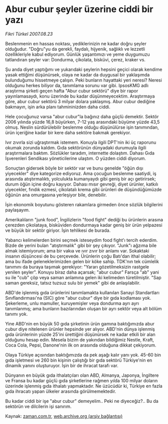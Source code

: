# Abur cubur şeyler üzerine ciddi bir yazı

*Fikri Türkel 2007.08.23*

<tr><td class="metin" colspan="2" style="padding-top: 20px; padding-left: 5px; padding-right: 10px;">Beslenmenin en hassas noktası, yediklerinizin ne kadar doğru şeyler olduğudur. "Doğru"yu da gerekli, faydalı, hijyenik, sağlıklı ve lezzetli özellikleriyle kabul ediyorum. Günlük yaşantımızı ve yeme duygumuzu tatlandıran şeyler var: Dondurma, çikolata, bisküvi, çerez, kraker vs.</td></tr><tr><td class="metin" colspan="2" style="padding-top: 20px; padding-left: 5px; padding-right: 10px;"><p>Şu anda diyet yaptığımı ve yukarıdaki şeylerin hepsini geçici olarak kendime yasak ettiğimi düşünürsek, olaya ne kadar da duygusal bir yaklaşımda bulunduğumu hissetmeye çalışın. Peki bunların hayattaki yeri neresi? Neresi olduğunu herkes biliyor da, tanımlama sorunu var gibi. IpsosKMG adlı araştırma şirketi geçen hafta "Abur cubur sektörü" diye bir rapor yayınlamasaydı, konu üzerinde bu kadar düşünmeyecektim. Araştırmaya göre, abur cubur sektörü 3 milyar dolara yaklaşmış. Abur cubur dediğine bakmayın, işin arka planı tahmininizden daha ciddi. 
<p>Hele çocuğunuz varsa "abur cubur"la bağınız daha güçlü demektir. Sektör 2006 yılında yüzde 16,8 büyürken, 7-12 yaş arasındaki büyüme yüzde 43,5 olmuş. Neslin sürdürülebilir beslenme olduğu düşünülürse işin tanımından, ürün içeriğine kadar bir kere daha sektöre bakmak gerekiyor.
<p>Ivır zıvırla sizi uğraştırmak istemem. Konuyla ilgili DPT'nin iki üç raporunu okumak zorunda kaldım. Gıda sektörünün dünyadaki durumuyla ilgili araştırmalara baktım. Sözlükler taradım, internette dolaştım. Dahası Gıda İşverenleri Sendikası yöneticilerine ulaştım. O yüzden ciddi diyorum.
<p>Sonuçtan gidersek böyle bir sektör var ve bunu genelde "öğün dışı yiyecekler" diye kategorize ediyoruz. Ama çocuğun beslenme saatiydi, iş arasında atıştırmalıktı, yolculukta kumanyaydı gibi geniş bir açı getirirsek; durum öğün içine doğru kayıyor. Dahası mısır gevreği, diyet ürünler, katkılı yiyecekler, fındık ezmesi, çikolatalı krema gibi ürünleri de düşündüğümüzde öğünün ana omurgasına yerleşiyor bile, denebilir.
<p>İşin ekonomik boyutunu gösteren rakamlara girmeden önce sözlük bilgilerini paylaşayım. 
<p>Amerikalıların "junk food", İngilizlerin "food fight" dediği bu ürünlerin arasına çerezden çikolataya, bisküviden dondurmaya kadar geniş bir ürün yelpazesi ve büyük bir sektör giriyor. İşin tehlikesi de burada. 
<p>Yabancı kelimelerden birini seçmek isteseydim food fight'ı tercih ederdim. Bizde de yerini bulan "atıştırmalık" gibi bir şey çıkıyor. "Junk"ı ağzıma bile almak istemiyorum; ama bir vakıa ve ıvır zıvır bir anlamı var. Sokaktaki insanın düşüncesi de bu çerçevede. Ürünlerin çoğu Batı'dan ithal olabilir; ama bu ifade geleneklerimizden gelen bir köke sahip. TDK'nın tek cümlelik tanımını da buraya taşımak gerekiyor: "Yararı gözetilmeksizin rastgele yenilen şeyler". Konuyu biraz daha açarsak; "abur cubur" Farsça "ab" yani su ile "cub" çöp veya saman anlamına gelen iki kelimeden türetilmiştir. "Sap saman gereksiz, tatsız tuzsuz sulu bir yemek" gibi de anlaşılabilir. 
<p>ABD'de işlenmiş gıda ürünlerini tanımlamakta kullanılan Sanayi Standartları Sınıflandırması'na (SIC) göre "abur cubur" diye bir gıda kodlaması yok. Şekerleme, unlu mamuller, kuruyemişler veya dondurma ayrı ayrı tanımlanmış; ama bunların bazılarından oluşan bir ayrı sektör veya alt bölüm tanımı yok. 
<p>Yine ABD'nin en büyük 50 gıda şirketinin ürün gamına baktığımızda abur cubur diye nitelenen ürünler hepsinde yer alıyor. ABD'nin dünya işlenmiş gıda ürünlerinin yüzde 25'ini ürettiğini düşünürsek ne kadar etkili bir alan olduğunu hesap edin. Mesela bizim de yakından bildiğimiz Nestle, Kraft, Coca Cola, Pepsi, Danone'nin ilk on arasında olduğuna dikkat çekiyorum. 
<p>Olaya Türkiye açısından baktığımızda da pek aşağı kalır yanı yok. 45-60 bin gıda işletmesi ve 260 bin kişinin çalıştığı bir gıda sektörü Türkiye'nin en dinamik yanını oluşturuyor. İşin bir de ihracat tarafı var.
<p>Dünyanın en büyük gıda ithalatçıları olan ABD, Almanya, Japonya, İngiltere ve Fransa bu kadar güçlü gıda şirketlerine rağmen yılda 100 milyar doların üzerinde işlenmiş gıda ithalatı yapmaktadır. Ne üzücüdür ki, Türkiye en fazla gıda ihracatı yapan ülkeler arasında görülmemektedir. 
<p>Bu kadar ciddi bir işe "abur cubur" demeyelim.. Peki ne diyeceğiz?.. Bu da sektörün ve dilcilerin işi sanırım.<br/></p></p></p></p></p></p></p></p></p></p></p></p></td></tr>

Kaynak: [zaman.com.tr](http://zaman.com.tr/yazar.do?yazino=579173), [web.archive.org (arşiv bağlantısı)](http://web.archive.org/web/20080522142320/http://www.zaman.com.tr:80/yazar.do?yazino=579173)
